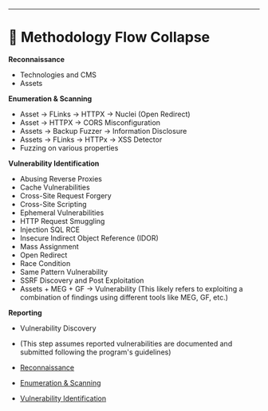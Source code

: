 ---

# 🦾 Methodology Flow Collapse

**Reconnaissance**

* Technologies and CMS
* Assets

**Enumeration & Scanning**

* Asset → FLinks → HTTPX → Nuclei (Open Redirect)
* Asset → HTTPX → CORS Misconfiguration
* Assets → Backup Fuzzer → Information Disclosure
* Assets → FLinks → HTTPx → XSS Detector
* Fuzzing on various properties

**Vulnerability Identification**

* Abusing Reverse Proxies
* Cache Vulnerabilities
* Cross-Site Request Forgery
* Cross-Site Scripting
* Ephemeral Vulnerabilities
* HTTP Request Smuggling
* Injection SQL RCE
* Insecure Indirect Object Reference (IDOR)
* Mass Assignment
* Open Redirect
* Race Condition
* Same Pattern Vulnerability
* SSRF Discovery and Post Exploitation
* Assets + MEG + GF → Vulnerability (This likely refers to exploiting a combination of findings using different tools like MEG, GF, etc.)

**Reporting**

* Vulnerability Discovery
* (This step assumes reported vulnerabilities are documented and submitted following the program's guidelines)


* [Reconnaissance](reconnaissance.md)
* [Enumeration & Scanning](enumeration-and-scanning.md)
* [Vulnerability Identification](vulnerability-identification.md)

